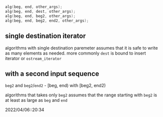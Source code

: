 # 
```c++
alg(beg, end, other_args);
alg(beg, end, dest, other_args);
alg(beg, end, beg2, other_args);
alg(beg, end, beg2, end2, other_args);
```

## single destination iterator
algorithms with single destination paremeter assumes that it is safe to write as many elements as needed.
more commonly `dest` is bound to insert iterator or `ostream_iterator`

## with a second input sequence
`beg2` and 
`beg2`/`end2` - [beg, end) with [beg2, end2)

algorithms that takes only `beg2` assumes that the range starting with `beg2` is at least as large as `beg` and `end`


2022/04/06::20:34
